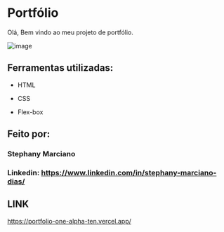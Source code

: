# Portfólio 

Olá, Bem vindo ao meu projeto de portfólio.

![image](https://github.com/stephanymdias/portfolio-one/assets/130869859/2ea77443-a07a-4df1-afb7-7b34856cded7)


## Ferramentas utilizadas:

* HTML

* CSS

* Flex-box

## Feito por:

### Stephany Marciano

### Linkedin: https://www.linkedin.com/in/stephany-marciano-dias/


## LINK

https://portfolio-one-alpha-ten.vercel.app/
